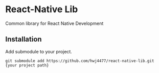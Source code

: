 # React-Native Lib
Common library for React Native Development

## Installation
Add submodule to your project.
````
git submodule add https://github.com/hwj4477/react-native-lib.git {your project path}
````
